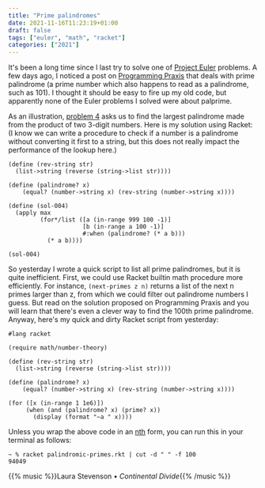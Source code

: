 ```yaml
---
title: "Prime palindromes"
date: 2021-11-16T11:23:19+01:00
draft: false
tags: ["euler", "math", "racket"]
categories: ["2021"]
---
```


It's been a long time since I last try to solve one of [Project Euler](https://projecteuler.net) problems. A few days ago, I noticed a post on [Programming Praxis](https://programmingpraxis.com/2021/10/26/prime-palindromes/) that deals with prime palindrome (a prime number which also happens to read as a palindrome, such as 101). I thought it should be easy to fire up my old code, but apparently none of the Euler problems I solved were about palprime.

As an illustration, [problem 4](https://projecteuler.net/problem=4) asks us to find the largest palindrome made from the product of two 3-digit numbers. Here is my solution using Racket: (I know we can write a procedure to check if a number is a palindrome without converting it first to a string, but this does not really impact the performance of the lookup here.)

```racket
(define (rev-string str)
  (list->string (reverse (string->list str))))

(define (palindrome? x)
    (equal? (number->string x) (rev-string (number->string x))))

(define (sol-004)
  (apply max
         (for*/list ([a (in-range 999 100 -1)]
                     [b (in-range a 100 -1)]
                     #:when (palindrome? (* a b)))
           (* a b))))

(sol-004)
```

So yesterday I wrote a quick script to list all prime palindromes, but it is quite inefficient. First, we could use Racket builtin math procedure more efficiently. For instance, `(next-primes z n)` returns a list of the next n primes larger than z, from which we could filter out palindrome numbers I guess. But read on the solution proposed on Programming Praxis and you will learn that there's even a clever way to find the 100th prime palindrome. Anyway, here's my quick and dirty Racket script from yesterday:

```racket
#lang racket

(require math/number-theory)

(define (rev-string str)
  (list->string (reverse (string->list str))))

(define (palindrome? x)
    (equal? (number->string x) (rev-string (number->string x))))

(for ([x (in-range 1 1e6)])
     (when (and (palindrome? x) (prime? x))
       (display (format "~a " x))))
```

Unless you wrap the above code in an [nth](https://docs.racket-lang.org/collections/collections-api.html#%28def._%28%28lib._data%2Fcollection..rkt%29._nth%29%29) form, you can run this in your terminal as follows:

```shell
~ % racket palindromic-primes.rkt | cut -d " " -f 100
94049
```

{{% music %}}Laura Stevenson • _Continental Divide_{{% /music %}}
